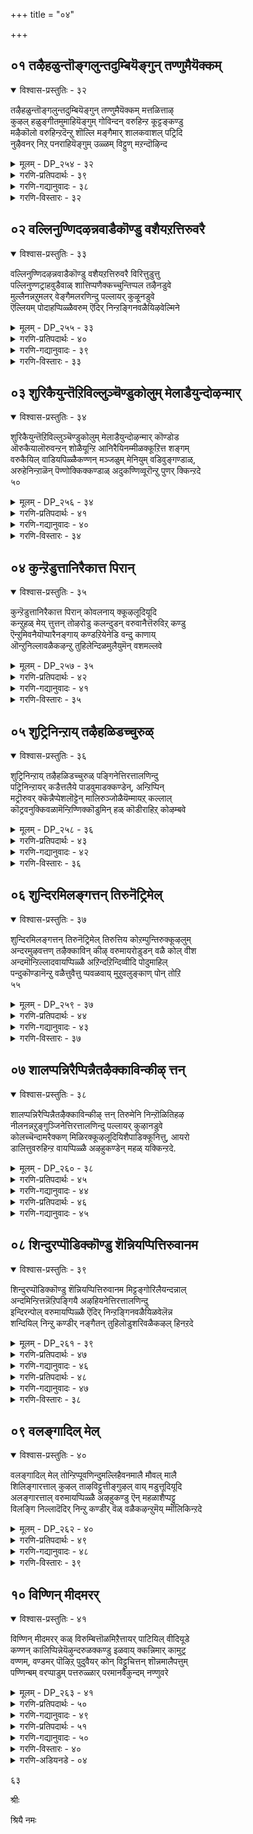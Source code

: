 +++
title = "०४"

+++

## ०१  तऴैहळुन्तॊङ्गलुन्तदुम्बियॆङ्गुन् तण्णुमैयॆक्कम्

<details open><summary>विश्वास-प्रस्तुतिः - ३२</summary>

तऴैहळुन्तॊङ्गलुन्तदुम्बियॆङ्गुन् तण्णुमैयॆक्कम् मत्तळित्ताऴ्  
कुऴल् हळुङ्गीतमुमाहियॆङ्गुम् गोविन्दन् वरुहिन्ऱ कूट्टङ्कण्डु  
मऴैकॊलो वरुहिन्ऱदॆन्ऱु शॊल्लि मङ्गैमार् शालकवाशल् पट्रिदि  
नुऴैवनर् निऱ् पनराहियॆङ्गुम् उळ्ळम् विट्टुण् मऱन्दॊऴिन्द
</details>

<details><summary>मूलम् - DP_२५४ - ३२</summary>

तऴैहळुन्तॊङ्गलुन्तदुम्बियॆङ्गुन् तण्णुमैयॆक्कम् मत्तळित्ताऴ्  
कुऴल् हळुङ्गीतमुमाहियॆङ्गुम् गोविन्दन् वरुहिन्ऱ कूट्टङ्कण्डु  
मऴैकॊलो वरुहिन्ऱदॆन्ऱु शॊल्लि मङ्गैमार् शालकवाशल् पट्रिदि  
नुऴैवनर् निऱ् पनराहियॆङ्गुम् उळ्ळम् विट्टुण् मऱन्दॊऴिन्द
</details>

<details><summary>गरणि-प्रतिपदार्थः - ३९</summary>

तऴैहळुम्=हसिरु तोरणगळू, तॊङ्गुलुम्=तूगु कुच्चुगळू, ऎङ्गुम्=ऎल्लॆल्लियू, तदुम्बि=तुम्बि, तण्णुमै=मुरजू, ऎक्कम्=एकनादवू,मत्तळि=मद्दळॆयू, ताऴ्=ताळवू, पीलि=कॊम्बुकहळॆगळू, कुऴल् हळुम्=कॊळलुगळू, गीतमुम्=सङ्गीतवू, ऎङ्गुम्=ऎल्लॆडॆगळल्लियू, आहि=तुम्बिकॊण्डु\(अवुगळॊडनॆ\), गोविन्दन्=गोविन्दनाद श्रीकृष्णनु, वरुहिन्ऱ=बरुत्तिरुव, कूट्टम्=समूहवन्नु, कण्डु=नोडि, मङ्गैमार्=गोकुलद युवतियरु, मऴैकॊल् ओ= मळॆय मोडविरबहुदे, वरुहिन्ऱदु=बरुत्तिरुवुदु, ऎन्ऱु=ऎन्दु, शॊल्लि=हेळिकॊळ्ळुत्ता, शालकम् वाशल्=किटकियन्नू बागिलन्न्य्, पट्रि=हिडिदुकॊण्डु, \(अवुगळ मूलकवे\) नुऴैवनर्=नुग्गि हॊरबरुववरू, निऱ्पनर्=निन्तुकॊळ्ळुववरू, आहि=नॆरॆदु इरुववरागि, उळ्ळम्=मनस्सन्नु, विट्टु=हरियगॊट्टु, उण्=ऊटवन्नु, मऱन्दु=मरॆतुबिट्टु, ऒळिन्दनरे=अळिदवरन्तॆ इद्दरु.
</details>

<details><summary>गरणि-गद्यानुवादः - ३८</summary>

४७
</details>

<details><summary>गरणि-विस्तारः - ३२</summary>

हसिरु तोरणगळू, तूगु कुच्चुगळू ऎल्लॆल्लियू तुम्बिरुत्ता मुरजू, एकनादवू, मद्दळॆयू, ताळवू, कॊम्बुकहळॆगळू, कॊळलुगळू, हाडुगळू ऎल्लॆडॆयू तुम्बिकॊण्डु, अवुगळॊडनॆ गोविन्दनाद श्रीकृष्णनु बरुत्तिरुव समूहवन्नु गोकुलद युवतियरु नोडि मळॆयमोड बरुत्तिरबहुदे ऎन्दु हेळिकॊळ्ळुत्ता किटकियन्नो बागिलन्नो आधारमाडिकॊण्डु नुग्गि हॊरबरुववरू निन्तुकॊळ्ळुववरू ऎल्लॆल्लियू नॆरॆदु इरुववरागि तम्म मनस्सन्नु\(अत्त\) हरियगॊट्टु, ऊटवन्नु मरॆतुबिट्टु अळिदवरन्तॆ इद्दरु.\(१\)

अन्दु, इडिय गोकुलवन्ने तळिरु तोरणगळिन्दलू, तूगुकुच्चुगळिन्दलू अलङ्करिसलागित्तु. दॊड्ड कूट नॆरॆदित्तु. कूटदल्लि हाडुववरु, मुरजु मद्दळॆ बारिसुववरु, ताळगळन्नु तट्टुववरु, एकनाद कॊळलुगळन्नु नुडिसुववरु, कॊम्बुकहळॆगळन्नु हिडिदु जनर उत्साहवन्नुकॆरळिसुववरु ऎल्लरू नॆरॆदिद्दरु. आ उत्साहि समूहद नडुवॆ लङ्कृतनागि मॆरॆयुत्ता कृष्णनु बरुत्तिद्दानॆ. गोकुलद युवतियरु ई दॊड्ड कूटवन्नू अदर नडुवॆ बालकृष्णनन्नू कण्डु भ्रमिसिदरु. “इदेनिदु? इष्टु गद्दल? इष्टु कोलाहल? मळॆय मोडवे धरॆगॆ इळिदु बरुत्तिरबहुदे?” हीगॆ तम्म तम्मॊळगे हेळिकॊळ्ळुत्ता, कॆलवरु किटकिगळ मूलक, मत्तॆ कॆलवरु बागिलुगळ मूलक नुग्गि हॊरबन्दरु. मत्तॆ कॆलवरु हॊरगॆ निन्तु नोडतॊडगिदरु. हीगॆ, गोकुलदल्लि ऎल्लि नोडिदरू ई युवतियरे. अवर मनस्सॆल्ला कृष्णनल्लि कीलिसित्तु. तम्म सुत्तण जगत्तन्ने अवरु मरॆतरु. तम्मन्नॆ अवरु मरॆतरु. हसिवु बायारिकॆमुन्तादवुगळन्नुमरॆतरु. हीगॆ, ऎल्लवन्नू मरॆतु, कृष्णनिगॆ तम्म आत्मसमर्पण माडि, अळिदवरन्तॆ इद्दरु आ गोपियरु.

हिन्दिन तिरुमॊऴियल्लि हेळिदन्तॆ, कृष्णन हुट्टिदहब्ब इन्नु एळे दिनगळु\! आद्दरिन्द अवनुकरुगळन्नु मेयिसलु होगबारदॆन्दू, अन्दिनिन्द अवनु अलङ्कारगळन्नु माडिकॊण्डु गोकुलदल्लिये आनन्दवागि तिरुगाडुत्तिरबेकॆन्दू यशोदॆ अवनिगॆ हेळिद्दळु. अदन्नु नडसुत्तिद्दारो-कृष्णनू अवन जॊतॆगॆ इतररू?

कृष्णनू कार्मुगिलिन बण्णवुळ्ळवनु. आदरू तेजोवन्त, आकर्षक;मनमोहक. अवनिरुव कडॆगळल्लॆल्ला ताळ, एळ, कॊम्बु, कहळॆ, नृत्य, गीतगळिगॆ कॊरतॆयुण्टे? अवन सङ्गड इरुववर सन्तोषक्कॆ ऎणॆयुण्टे?

४८
</details>

## ०२  वल्लिनुण्णिदऴन्नवाडैकॊण्डु वशैयऱत्तिरुवरै

<details open><summary>विश्वास-प्रस्तुतिः - ३३</summary>

वल्लिनुण्णिदऴन्नवाडैकॊण्डु वशैयऱत्तिरुवरै विरित्तुडुत्तु  
पल्लिनुण्णट्राहवुडैवाळ् शात्तिप्पणैक्कच्चुन्तिप्पल तऴैनडुवे  
मुल्लैनन्नऱुमलर् वेङ्गैमलरणिन्दु पल्लायर् कुऴूनडुवे  
ऎल्लियम् पोदाहप्पिळ्ळैवरुम् ऎदिर् निन्ऱङ्गिनवळैयिऴवेल्मिने
</details>

<details><summary>मूलम् - DP_२५५ - ३३</summary>

वल्लिनुण्णिदऴन्नवाडैकॊण्डु वशैयऱत्तिरुवरै विरित्तुडुत्तु  
पल्लिनुण्णट्राहवुडैवाळ् शात्तिप्पणैक्कच्चुन्तिप्पल तऴैनडुवे  
मुल्लैनन्नऱुमलर् वेङ्गैमलरणिन्दु पल्लायर् कुऴूनडुवे  
ऎल्लियम् पोदाहप्पिळ्ळैवरुम् ऎदिर् निन्ऱङ्गिनवळैयिऴवेल्मिने
</details>

<details><summary>गरणि-प्रतिपदार्थः - ४०</summary>

वल्लि=बळ्ळिय, नुण्=नयवाद, इदऴ्=ऎलॆय,अन्न=हागॆ इरुव, आडै=वस्त्रवन्नु, कॊण्डु=तन्दु, वशै=मज्जॆयिन्द, अऱ=तुम्बिकॊण्डु इरुव, तिरुवरै=पवित्रवाद नडुविगॆ, विरित्तु=बिडिसिदन्तॆ \(सडिलवागि\) उडुत्तु=उट्टुकॊण्डु, पल्लि=हल्लिय, नुण्=नुणुपाद, पट्रु=हिडितद, आह=हागॆ, उडै=उडुगॆय\(सण्ण\) वाळ्=कत्तियन्नु, शात्ति=धरिसिकॊण्डु, पणै=विशालवाद\(अगलवाद\), कच्चु=नडुकट्टन्नु, उन्दि=कट्टिकॊण्डु, पल=हलवु, तऴै=ऎलॆगळ \(नविलुगरिगळ\) नडुवे=नडुवॆ, नल् =उत्तमवाद, नऱु=परिमळभरितवाद, मुल्लैमलर्=मल्लिगॆ हू, वेङ्गैमलर्=हूवन्नु, अणिन्दु=धरिसिकॊण्डु, पल्=अनेक, आयर्=गोवळर, कुऴूम्=कूटद, नडुवे=नडुवॆ, ऎल्लि=सञ्जॆय, अम्=सुन्दरवाद, पोदु=समयदल्लि, आह=हागॆये, पिळ्ळै=मगनु\(कृष्णनु\), वरुम्=बरुवनु, ऎदिर्=\(अवन\)ऎदुरागि\), निन्ऱु=निन्तु, अङ्गु=अल्लि, इनम्=गोवळर वंशवॆल्ल, वळै=शङ्खगळन्नु, इऴवेल् मिन्=इळिसदन्तॆ ध्वनिमाडिरि.
</details>

<details><summary>गरणि-गद्यानुवादः - ३९</summary>

बळ्ळिय कोमलवाद नुणुपाद लॆलॆय हागॆ इरुव पट्टुवस्त्रवन्नु मज्जॆ तुम्बिरुव पवित्रवाद नडुविगॆ सडिलवागि उट्टु, हल्लिय
</details>

<details><summary>गरणि-विस्तारः - ३३</summary>

४९

नुणुपाद हिडितद हागॆ सण्ण कत्तियन्नु धरिसि, अगलवाद नडुकट्टन्नु कट्टिकॊण्डु, हलवु नविलुगरिगळ नडुवॆ, उत्तमवाद परिमळभरितवाद मल्लिगॆ हूवन्नु हूवन्नू धरिसिकॊण्डु , अनेक गोवळर कूटद नडुवॆ, सञ्जॆय सुन्दर समयदल्लि\(नन्न\) मगनु \(कृष्णनु\) बरुवनु. गोवळर वंशवॆल्ल अवन ऎदुरागि निन्तु, अल्लि, शङ्खगळन्नु इळिसदन्तॆ ध्वनिमाडिरि.\(२\)

बालकृष्णन ऒन्दु वर्णनॆय चित्र इल्लिदॆ- अवनु उट्टिरुव पट्टुवस्त्र बहुमृदु, बहु नुणुपु. बळ्ळिय कोमलवाद चुगुरॆलॆय नुणुपिनन्थाद्दु. नडुविगॆ बिगिदिरुवुदु अगलवाद नडुकट्टु. उट्टिरुव बट्टॆगॆ हॊन्दिकॊळ्ळुवन्थाद्दु. सॊण्टदल्लि अदक्कॆ ऒन्दु कत्ति. हल्लि हेगॆ अति नुणुपाद जगदल्लू भद्रवागि हिडिदुनिन्तिरुवुदो हागॆ नुणुपाद वस्त्रगळ नडुवॆ अदु. तलॆगूदलिगॆ सुन्दरवाद नविलुगरिगळु. कत्तिनल्लि परिमळभरितवाद मल्लिगॆ हूवू वेङ्गैहूवू सेरिसि जोडिसिकट्टिरुव आकर्षकवाद हार. अवन सुत्तमुत्त अवन ऒडनाडिगळु-गोवळ बालकर समूह. हीगॆ, कृष्णनु सिङ्गरिसिकॊण्डु सञ्जॆय सुन्दर समयदल्लि गोकुलद बीदिगळल्लि मॆरवणिगॆ बरुत्तानॆ. इडिय गोवळ कुलवे अवनन्नु ऎदुरुगॊळ्ळबेकु. गण्डसरु तम्म कैशङ्खगळन्नु कॆळक्कॆ इळिसदन्तॆ ध्वनिमाडि अवनन्नु बरमाडिकॊळ्ळबेकु. हॆङ्गसरु तावु तॊट्टिरुव कैबळॆगळु हॊळॆयुत्तिरुवन्तॆ, अवक्कॆ अपायबरदन्तॆ कैगळन्नु मेलक्कॆत्ति जयकार माडुत्ता अवनन्नु बरमाडिकॊळ्ळबेकु.
</details>

## ०३  शुरिकैयुन्तॆऱिविल्लुञ्चॆण्डुकोलुम् मेलाडैयुन्दोऴन्मार्

<details open><summary>विश्वास-प्रस्तुतिः - ३४</summary>

शुरिकैयुन्तॆऱिविल्लुञ्चॆण्डुकोलुम् मेलाडैयुन्दोऴन्मार् कॊण्डोड  
ऒरुकैयालॊरुवन्ऱन् शोळैयून्ऱि आनिरैयिनम्मीळक्कूऱित्त शङ्गम्  
वरुकैयिल् वाडियपिळ्ळैकण्णन् मञ्जळुम् मेनियुम् वडिवुङ्गण्डाळ्,  
अरुहेनिन्ऱाळॆन् पॆण्णोक्किक्कण्डाळ् अदुकण्णिव्वूरॊन्ऱु पुणर् क्किन्ऱदे  
५०
</details>

<details><summary>मूलम् - DP_२५६ - ३४</summary>

शुरिकैयुन्तॆऱिविल्लुञ्चॆण्डुकोलुम् मेलाडैयुन्दोऴन्मार् कॊण्डोड  
ऒरुकैयालॊरुवन्ऱन् शोळैयून्ऱि आनिरैयिनम्मीळक्कूऱित्त शङ्गम्  
वरुकैयिल् वाडियपिळ्ळैकण्णन् मञ्जळुम् मेनियुम् वडिवुङ्गण्डाळ्,  
अरुहेनिन्ऱाळॆन् पॆण्णोक्किक्कण्डाळ् अदुकण्णिव्वूरॊन्ऱु पुणर् क्किन्ऱदे  
५०
</details>

<details><summary>गरणि-प्रतिपदार्थः - ४१</summary>

शुरिगैयुम्=\(सुरिगॆयन्नू\) सण्ण कत्तियन्नू, तॆऱि विल्लुम्= बॆरळुगळिन्द बिडुव बिल्लन्न्य्, चॆण्डुकोलुम्=चॆण्डुकोलन्नू, मेलाडैयुम्=मेलुहॊदिकॆयन्नू, तोऴन्मार्=\(कृष्णन\) गोवळ गॆळॆयरु, कॊण्डु=तॆगॆदुकॊण्डु, ओड=ओडिबरलु, ऒरुकैयाल्=ऒन्दु कैयल्लि, ऒरुवन् तन्=ऒब्बन, तोळै=तोळन्नु, ऊन्ऱॊ=आसरॆयागि माडिकॊण्डु, आ=दनगळ, निरै=हिन्तिरुगि, कुऱित्त=बरुवुदक्कागि, शङ्गम्=शङ्खवन्नु\(हिडिदुकॊण्डु\), वरुकैयिल्=हिन्तिरुगि बरुवुदरल्लि, वाडिय=बाडिद, पिळ्ळै=मगनाद, कण्णन्=श्रीकृष्ण किशोरन, मञ्जळुम्=अरिसिनमयवाद, मेनियुम्=देहवन्नू, वडिवुम्=रूपवन्नू, अदर शोभॆयन्नू, अरुहे=पक्कदल्लिये, निन्ऱु=निन्तुकॊण्डु, ऎन् पॆण्=नन्न मगळु, कण्डाळ्=नोडिदळु, नोक्कि-गमनिसि, कण्डाळ्=\(मत्तॆ\)नोडिदळु, अदुकण्डु=अदन्नु नोडि, इ-ऊर्=ई ऊरिन\(गोकुलद\)वरु, ऒन्ऱु=ऒन्दु, पुणर् क्किन्ऱदे=इल्लद कतॆयन्नु कट्टि हरडुत्तिरुवरल्लवे\!
</details>

<details><summary>गरणि-गद्यानुवादः - ४०</summary>

सण्णकत्तियन्नू, बॆरळुगळिन्द बिडुव बिल्लन्नू, चॆण्डुकोलन्नू, मेलुहॊदिकॆयन्नू कृष्णन गोवळ गॆळॆयरु तॆगॆदुकॊण्डु ओडिबरलु, ऒब्बन तोळन्नु आसरॆयागि माडिकॊण्डु दनगळ सालुगळ कूटवु हिन्तिरुगि बरुवुदक्कागि शङ्खवन्नु हिडिदु ऊदुत्ता, हिन्तिरुगि बरुवुदरल्लि बाडिद मगनाद श्रीकृष्णकिशोरन अरिसिनमयवाद देहवन्नू अवयवगळ शोभॆयन्नू मग्गुलल्लिये निन्तुकॊण्डु नन्न मगळु नोडिदळु. मत्तॆ अदन्ने गमनिसि नोडिदळु. अदन्नु नोडिद ई ऊरिन \(गोकुलद\) ऒन्दु इल्लद कतॆयन्नु कट्टि हरडुववरल्लवे?\(३\)
</details>

<details><summary>गरणि-विस्तारः - ३४</summary>

सुरिगॆ कत्ति, आटद बिल्लु, चॆण्डुकोलु, मेलुहॊदिकॆ- इवुगळन्नॆल्ला कृष्णन गॆळॆयराद गोवळ बालकरु तॆगॆदुकॊण्डु मुन्दुगडॆ ओडिबन्दरु. दनगळ मन्दॆयन्नु हिन्तिरुगिसुवुदक्कागि बळसुव शङ्खवन्नु ऒब्ब गोवळनु ऊदिदनु. कृष्णनन्नु स्वागतिसुवुदक्को ऎन्नुवन्तॆ, हिन्दॆये कृष्ण. अवन मुख बाडित्तु, आदरॆ, अवन दिव्यदेहकान्ति कुन्दिरलिल्ल. ऒब्बळ गोवळ् अकन्यॆदारिय मग्गुलल्ले निन्तिद्दळु. कृष्णन अरिसिन तुम्बिद देहवन्नू, अवयवगळ

५१ 

शोभॆयन्नू नोडिदळु. अवळु अदन्नु मत्तॆ नोडबेकॆन्निसिरबेकु.नोडिदळु; गमनिसि नोडिदळु. गोकुलद जन अदन्नु कण्डरु. सरि अवरिगॆ अष्टे साकायितु. अवळन्नु कुरितु ऒन्दु सुळ्ळु कतॆ कट्टिदरु. मानव स्वभाव ऎष्टु कॆट्टद्दु\! नडॆदद्दन्नु नडॆद हागॆ हेळुवुदर बदलागि इल्लद विषयगळन्नु ऊहिसिकॊण्डु सल्लद आरोपगळन्नु हॊरिसुवुदु ऎन्थ असाधु कार्य\!
</details>

## ०४  कुन्ऱॆडुत्तानिरैकात्त पिरान्

<details open><summary>विश्वास-प्रस्तुतिः - ३५</summary>

कुन्ऱॆडुत्तानिरैकात्त पिरान् कोवलनाय् क्कूऴलूदियूदि  
कन्ऱुहळ् मेय् त्तुत्तन् तोऴरोडु कलन्दुडन् वरुवानैत्तॆरुविऱ् कण्डु  
ऎन्ऱुमिवनैयॊप्पारैनङ्गाय् कण्डऱियेनेडि वन्दु काणाय्  
ऒन्ऱुनिल्लावळैकऴन्ऱु तुहिलेन्दिळमुलैयुमॆन् वशमल्लवे
</details>

<details><summary>मूलम् - DP_२५७ - ३५</summary>

कुन्ऱॆडुत्तानिरैकात्त पिरान् कोवलनाय् क्कूऴलूदियूदि  
कन्ऱुहळ् मेय् त्तुत्तन् तोऴरोडु कलन्दुडन् वरुवानैत्तॆरुविऱ् कण्डु  
ऎन्ऱुमिवनैयॊप्पारैनङ्गाय् कण्डऱियेनेडि वन्दु काणाय्  
ऒन्ऱुनिल्लावळैकऴन्ऱु तुहिलेन्दिळमुलैयुमॆन् वशमल्लवे
</details>

<details><summary>गरणि-प्रतिपदार्थः - ४२</summary>

कुन्ऱु=पर्वतवन्नु, ऎडुत्तु=ऎत्तिहिडिदु, आनिरै=आकळ मन्दॆयन्नु, कात्त=रक्षिसिद, पिरान्=\(उपकारियाद\)भगवन्तनु, कोवलनाय्=गोवळनागि, कुऴल्=कॊळलन्नु, ऊदियूदि=मेलिन्द मेलॆ नुडिसि, कन्ऱुहळ्=करुगळन्नु, मेय् त्तु=मेयिसि, तन्=तन्न, तोऴरोडु=गॆळॆयरॊडनॆ, कलन्दु=कलॆतु, उडन्=जॊतॆयल्लि, वरुवानै=बरुत्तिरुववनन्नु, तॆरुविल्=बीदियल्लि, कण्डु=नोडि, एडि=एने, नङ्गाय्=साध्वीमणिये, वन्दु=बन्दु, काणाय्=नोडे, इवनै=इवनन्नु, ऒप्पारै=होलुववरन्नु, ऎन्ऱुम्=यावत्तू, कण्डु=नोडि अऱियेन्=अरियॆनु, एन्द=उट्ट, तुहिल्=उडुगॆयु, कऴन्ऱु=कळचि होगुत्तिदॆ, वळै=बळॆगळु, ऒन्ऱुम्=ऒन्दू, निल्ला=निल्लुवुदिल्ल, इळ=ऎळॆय, मुलै=स्तनगळु, ऎन्=नन्न, वशम्=स्वाधीन, अल्लवे=अल्लवे अल्ल.
</details>

<details><summary>गरणि-गद्यानुवादः - ४१</summary>

५२
</details>

<details><summary>गरणि-विस्तारः - ३५</summary>

पर्वतवन्नु ऎत्तिहिडिदु दनगळ समूहवन्नु रक्षिसिद भगवन्तनु गोवळनागि कॊळलन्नु मेलिन्द मेलॆ नुडिसि, करुगळन्नु मेयिसि, तन्न गॆळॆयरॊडनॆ कलॆतु अवर जॊतॆयल्लि बरुत्तिरुववनन्नु बीदियल्लि कण्डु, एने साध्विये, बन्दु नोडे; इवनन्नु होलुववरन्नु ऎन्दॆन्दिगू नोडि अरियॆनु. उट्टिरुव उडुगॆ कळचुत्तिदॆ. बळॆगळु ऒन्दू निल्लवु. ऎळॆय स्तनगळु नन्न स्वाधीनदल्लिल्लवल्ला.\(४\)

बालकृष्नन हिरिमॆयन्नू अवन अनुपम सौन्दर्यद परिणामवन्नू इल्लि विवरिसलागिदॆ. देवेन्द्रन कडुकोपक्कॆ तुत्तागि इडिय गोकुलवे नाशवागुव परिस्थिति अदु. तनगॆ गोवळरिन्द पूजॆ सल्ललिल्लवॆन्दु देवेन्द्रनु एळुदिनगळ काल एकप्रकारवागि कल्लुमळॆयन्नु गोकुलद मेलॆ सुरिसिद. आदरॆ, भगवन्त गोकुलदल्लि गोवळर नडुवॆ गोवळनागि अवतरिसिद्दरिन्द, आ गोवळरन्नू दनकरुगळन्नू रक्षिसिद. गोवर्धन गिरियन्ने ऎत्तिहिडिदु, अदर आसरॆयल्लि गोकुलवन्नु कापाडिद. गोवळनाद मेलॆ अवरिगॆ प्रियवॆन्निसिद कॊळलन्नु नुडिसि उत्साहवन्नू आनन्दवन्नू अवरल्लि हरडिद. बालकनाद्दरिन्द करुगळन्नु मेयिसुत्ता, गोवळबालकर नडुवॆ इद्दु, अवरॊन्दिगॆ कलॆतु मलॆतु, आटवाडि, आडिसि, सन्तोषदिन्द मनॆगॆ हिन्तिरुगुत्तिद्द. अवन ऒन्दॊन्दु कॆलसदल्लू ऒन्दॊन्दु वैशिष्ट्यवे. ऒन्दु हिरिमॆये\!

इन्नु, अवन अनुपम सौन्दर्यदपरिणाम- गोकुलद ऒब्ब युवति ऒन्दु सञ्जॆ बालकृष्णनु अवन गॆळॆयरॊडनॆ हितिरुगुत्तिरुवाग कण्डळु. अवन असदृश सौन्दर्यक्कॆ मारुहोदळु. तन्न गॆळतियन्नु कूगि करॆदु, तन्न आन्तर्यदल्लि नडॆयुत्तिद्द विकारगळन्नॆल्ला अवळल्लि तोडिकॊण्डळु- “ऎलॆ सखि, बेग बन्दु नोडे\! इवनिगॆ समनाद सुन्दरनन्नुनानु कण्डिल्ल, केळिल्ल, अरितिल्ल. ननगॆ विचित्र अनुभवगळागुत्तिवॆ” ऎन्दु तनगॆ आग आगुवुदन्नॆल्ला आत्मीयवागि हेळिकॊण्डळु. इब्बरू कुलीन युवतियरु.इब्बरू साध्विगळु. आदरेनु, स्त्रीसहजवाद कॆलवु अनुभवगळिन्द अवरु हेगॆ दूरवादारु?

भगवन्तनन्नु “साक्षान्मन्मथमन्मथः”ऎन्दु वर्णिसलागिदॆ. अवनिगॆ साटियन्नु ऎल्लिन्द तरुवुदु?

५३
</details>

## ०५  शुट्रिनिन्ऱाय् तऴैहळिडच्चुरुळ्

<details open><summary>विश्वास-प्रस्तुतिः - ३६</summary>

शुट्रिनिन्ऱाय् तऴैहळिडच्चुरुळ् पङ्गिनेत्तिरत्तालणिन्दु  
पट्रिनिन्ऱायर् कडैत्तलैये पाडवुमाडक्कण्डेन्, अन्ऱिप्पिन्  
मट्रॊरुवर् क्कॆन्नैप्पेशलॊट्टेन् मालिरुञ्जोळैयॆम्मायऱ् कल्लाल्  
कॊट्रवनुक्किवळामॆन्ऱिण्णिक्कॊडुमिन् हळ् कॊडीराहिऱ् कोऴम्बवे
</details>

<details><summary>मूलम् - DP_२५८ - ३६</summary>

शुट्रिनिन्ऱाय् तऴैहळिडच्चुरुळ् पङ्गिनेत्तिरत्तालणिन्दु  
पट्रिनिन्ऱायर् कडैत्तलैये पाडवुमाडक्कण्डेन्, अन्ऱिप्पिन्  
मट्रॊरुवर् क्कॆन्नैप्पेशलॊट्टेन् मालिरुञ्जोळैयॆम्मायऱ् कल्लाल्  
कॊट्रवनुक्किवळामॆन्ऱिण्णिक्कॊडुमिन् हळ् कॊडीराहिऱ् कोऴम्बवे
</details>

<details><summary>गरणि-प्रतिपदार्थः - ४३</summary>

शुट्रि=सुत्तिकॊण्डु, निन्ऱु=निन्तिरुव, आयर् हळ्=गोवळ बालकरु, तऴैहळ्=नविलुगरिय बीसणिगॆगळन्नु, इड=हिडिदु, शुरुळ्=सुरुळिगॊण्डिरुव, पङ्गि=कुरुळन्नु, नेत्तिरत्ताल्=नविलिन कण्णुगळिन्द, अणिन्दु=अलङ्करिसि, पट्रि=आश्रयिसि, निन्ऱ=निन्तिरुव, आयर्=गोवळर, कडैत्तलैये=कूटवे \(तलॆबागिलल्ले\), पाडवुम्=हाडुवुदन्नू, आडवुम्=कुणिदाडुत्तिरुवुदन्नू, कण्डेन्=नोडिदॆनु, पिन्=अनन्तर, अन्ऱि=अवनिगल्लदॆ, मालिरुञ्जोलै=मालिरुञ्जोळै ऎम्बल्लि नॆलसिरुव,ऎम्=नम्म\(नन्न\), मायऱ् कु=मोहकनिगॆ, अल्लाल्=अल्लदॆ, मट्रु=बेरॆ, ऒरुवर् क्कू=यारॊब्बनिगू, ऎन्नै=नन्न मदुवॆय, पेशल्=मातनाडुवुदन्नु, ऒट्टेन्=सहिसलारॆ, कॊट्रवनुक्कू=आ विजयशालियाद स्वामिगॆ, इवळ्=इवळु, आम्=तक्कवळु, ऎन्ऱु=ऎन्दु, ऎण्णि=योचिसि\(तीर्मानिसि\), कॊडुमिन् हळ्=कॊट्टु बिडिरि, कॊडीर्=हागॆ कॊडदे आहिल्=होदिरो, कोऴम्बवे=कडुसङ्कटवे.
</details>

<details><summary>गरणि-गद्यानुवादः - ४२</summary>

\(बालकृष्णन\)सुत्तमुत्त निन्तिरुव गोवळबालकरु नविलुगरिय बीसणिगॆगळन्नु हिडिदु, \(अवन\) सुरुळिकॊण्डिरुव तलॆगूदलन्नु नविलुगरिय कण्णुगळिन्द अलङ्करिसि, \(अवनन्नु\)आश्रयिसि निन्तिरुव गोवळर कूटवे तलॆबागिलल्ले हाडुवुदन्नू कुणिदाडुवुदन्नू कन्दॆनु. अनन्तर, अवनिगल्लदॆ मालिरुञ्जोलियल्लि नॆलॆसिरुव नम्म मोहकनिगॆ\)बेरॆ यारॊब्बनिगू नन्न मदुवॆय मातनाडुवुदन्नु सहिसलारॆनु. विजयशालियाद आ स्वामिगे इवळु तक्कवळु ऎन्दु तीर्मानिसि कॊट्टुबिडिरि. हागॆ कॊददे होदिरो कडुसङ्कटवे\!\(५\)
</details>

<details><summary>गरणि-विस्तारः - ३६</summary>

५४

गोकुलद कन्यॆयॊब्बळु हेळुत्ताळॆ- “नानु कण्डॆ, गोवळ बालकरु कृष्णन सुत्तमुत्तलू नविलुगरिय बीसणिगॆगळन्नु हिडिदिद्दरु. अवन गुङ्गुरु कुरुळन्नु नविलुकण्णुगळिन्द अलङ्करिसिद्दरु. अवनन्नु आश्रयिसि बरुत्तिद्द गोवळर दॊड्डकूटवे तलॆबागिलल्लि परवशवागिबिट्टित्तु. अवरॆल्ल हाडुत्तिद्दरु; कुणिदाडुत्तिद्दरु. अवर आनन्दक्कॆ पारवे इल्ल ऎन्नुवन्तॆ. हीगॆ गोवळर नडुवॆ, वैभवदिन्द कृष्णनु बरुत्तिरुवुदन्नु ना कण्डॆ. आ क्षणवे निर्धरिसिदॆ- अवने ननगॆ पति ऎन्दु”. आ गोपकन्यॆ कृष्णनन्नु मनसार वरिसिदळु. अनन्तर अवळ तन्दॆतायिगळु, बन्धुवर्गदवरु अवळ मदुवॆय मातन्नु ऎत्तिकॊण्डाग “विजयियाद आ स्वामिगल्लदॆ बेरॊब्बनिगॆ नन्नन्नु कॊडुवुदॆम्ब मातन्नु कूड नानु सहिसलारॆ”, ऎन्नुत्तारॆ. यार हॆसरन्नु हेळिदरू अवळिगॆ आगदु, अवळु तन्न तन्दॆ तायिगळिगॆ पेचन्नु तप्पिस्वुदक्कागि तन्न मनोनिश्चितवन्नु अवरिगॆ ऒडॆदु हेळिबिडुत्ताळॆ” आ मोहक स्वामिगॊब्बनिगे इवळु तक्कवळु ऎन्दु निर्धरिसि कॊट्टूबिडि.” ऒन्दु वेळॆ अवरु हागॆ माडदिद्दरॆ? हुडुगिय मातन्नु अलक्षिसिदरॆ? अदर परिणामवन्नू तन्न अन्तिमनिर्धारवन्नू अवरिगॆ अवळु बिडिसि हेळुत्ताळॆ- “हागॆ कॊडदे होदिरो, कडु सङ्कटवे”. हिरियरॆम्ब अभिमानदिन्द नन्न मनोभीष्टवन्नु नडसिकॊडदन्तॆ, यारिगो ऒब्बनिगॆ नीवेनादरू कट्टिदरॆ, अदर परिणाम निमगॆ कडुसङ्कटवे. जोकॆ-ऎन्दु अन्तिम ऎच्चरिकॆ कॊडुत्ताळॆ.

ऎन्थ अनन्यप्रेम\! ऎन्थ निश्चल प्रेम\! भक्तन प्रेमवू हीगॆये इरबेकल्लवे?
</details>

## ०६  शुन्दिरमिलङ्गत्तन् तिरुनॆट्रिमेल्

<details open><summary>विश्वास-प्रस्तुतिः - ३७</summary>

शुन्दिरमिलङ्गत्तन् तिरुनॆट्रिमेल् तिरुत्तिय कोऱम्पुन्तिरुक्कूऴलुम्  
अन्दरमुऴवत्तण् तऴैक्काविन् कीऴ् वरुमायरोडुडन् वळै कोल् वीश  
अन्दमॊन्ऱिल्लादवायप्पिळ्ळै अऱिन्दऱिन्दिव्वीदि पोदुमाहिल्  
पन्दुकॊण्डानॆन्ऱु वळैत्तुवैत्तु प्पवळवाय् मुऱुवलुङ्काण् पोन् तोऱि  
५५
</details>

<details><summary>मूलम् - DP_२५९ - ३७</summary>

शुन्दिरमिलङ्गत्तन् तिरुनॆट्रिमेल् तिरुत्तिय कोऱम्पुन्तिरुक्कूऴलुम्  
अन्दरमुऴवत्तण् तऴैक्काविन् कीऴ् वरुमायरोडुडन् वळै कोल् वीश  
अन्दमॊन्ऱिल्लादवायप्पिळ्ळै अऱिन्दऱिन्दिव्वीदि पोदुमाहिल्  
पन्दुकॊण्डानॆन्ऱु वळैत्तुवैत्तु प्पवळवाय् मुऱुवलुङ्काण् पोन् तोऱि  
५५
</details>

<details><summary>गरणि-प्रतिपदार्थः - ४४</summary>

तोऴि=गॆळतिये, तन्=तन्न\(अवन\), तिरुनॆट्रिमेल्=पवित्रवाद हणॆयमेलॆ, तिरुत्तिय-तिद्दिद, शिन्दुरम्=सिन्धूरद तिलकवू, कोऱम् पुम्=तिलकद बॊट्टू, तिरुक्कुऴलुम्=सुन्दरवाद कुरुळू, इलङ्ग=बॆळगुत्तिरलु, अन्दरम्=नडुविन प्रदेशदल्लॆल्ला, मुऴवम्=भेरि,मुरजु, मद्दळॆ मुन्ताद ताळवाद्यगळ शब्द तुम्बिरलु, तऴै=नविलुगरिय, तण्=तम्पाद, काविन्=कॊडॆगळ, कीऴ्=कॆळगडॆ, वरुम्=बरुत्तिरुव, आयरोडु=गोवळ बालकरॊडनॆ, उडन्=कूडिकॊण्डु, वळैकोल्=\(बग्गिद कोलुगळन्नु\) बळॆकोलन्नु, वीश=बीसुत्तिरलु, अन्दम्=अन्दवु\(अलङ्कारवु\), ऒन्ऱु=स्वल्पवू, इल्लाद=इल्लदन्थ, आयप्पिळ्ळै=गोवळ बालकनु, अऱिन्दु=तिळिदू तिळिदू, इव्वीदि=ई दारियल्लि, पोदु माहिल्=होगुवुदादरॆ, पन्दुकॊण्डान्=\(नम्म\)चॆण्डन्नु तॆगॆदुकॊण्डुबिट्ट, ऎन्ऱु=ऎन्दु, वळैत्तुवैत्तु=\(दूरन्नु\) बॆळॆसिबिट्टु, पवळवाय्=हवळद बायिय, मुऱुवलुम्=मुगुळ्नगॆयन्नु, काण् बोन्=नोडोण.
</details>

<details><summary>गरणि-गद्यानुवादः - ४३</summary>

गॆळतिये, तन्न\(अवन\)मिरुगुव हणॆयमेलॆ तिद्दिद सिन्धूरद तिलकवू तिलकद बॊट्टू, सुन्दरवाद कुरुळू, बॆळगुत्तिरलु, नडुवॆ इरुव कडॆयॆल्ला ताळवाद्यगळ शब्द तुम्बिरलु, नविलुगरिय तम्पाद कॊडॆगळ कॆळगॆ बरुत्तिरुव गोवळ बालकरॊडनॆ कूडिकॊण्डु बळॆकोलन्नू बीसुत्तिरलु, अन्द\(अलङ्कार\)वॊन्दू इल्लद गोवळ बालकनु\(कृष्णनु\) तिळिदू तिळिदू ई बीदियल्लि होगुववनादरॆ, “नम्म चॆण्डन्नुतॆगॆदुकॊण्डुबिट्ट”ऎन्दु दूरन्नु बॆळसि, \(अवन\) हवळद बायिय मुगुळ्नगॆयन्नु नोडोण.\(६\)
</details>

<details><summary>गरणि-विस्तारः - ३७</summary>

इब्बरु गोपकन्यॆयरु. आप्त सखियरु. इब्बरिगू कृष्णनल्लि गाढवाद व्यामोह. अवरल्लि ऒब्बळु इन्नॊब्बळिगॆ गुट्टागि हेळुत्ताळॆ- “अको नोडे, कृष्ण बरुत्तिरुवुदु. अवन हणॆयल्लि तिद्दिद सिन्धूरद तिलकविदॆ. अदर नडुवॆ तिलकद बॊट्टिदॆ. कुरुळु सुन्दरवागि हरडिकॊण्डिदॆ. बेरॆ याव रीतियल्लि अलङ्कार माडिकॊळ्ळदिद्दरू सह अवनॆष्टु मनमोहकनगैद्दानॆ नोडिदॆया? अवन सुत्तमुत्त गोपबालकरिद्दारॆ. अवरु नविलुगरिय कॊडॆगळन्नु

५६

हिडिदु बरुत्तिद्दारॆ. अल्लदॆ, कॆलवरु बळॆकोलु आटवाडुत्ता बरुत्तिद्दारॆ. कृष्ण नम्म प्रिय. अवनिगॆ नम्म मनोगतवेनॆम्बुदु गॊत्तु. नावु तण्टॆ माडुव जन ऎम्बुदु अवनिगॆ गॊत्तु. दूरुव जन ऎम्बुदू गॊत्तु. अवनिगॆ नावु प्रियरू ऎम्बुदू गॊत्तु. हीगॆ, तिळिदू तिळिदू अवनु ई बीदियल्लि बरुवुदादरॆ, नावु ऒन्दु उपाय हूडोण. “नम्म चॆण्डन्नु कित्तुकॊण्ड”ऎन्दु दॊड्ड कूगु ऎब्बिसि, अवन अति मधुरवाद मन्दहासवन्नू कटाक्षवीक्षणॆयन्नू नम्मत्त सॆळॆयोण, सखि.”

हेगादरू माडि, भगवन्त कुडिनोटवन्नू मुगुळ्नगॆयन्नू तन्न कडॆगॆ बरमाडिकॊळ्ळुव भक्तने धन्य\!
</details>

## ०७  शालप्पन्निरैप्पिन्नैतऴैक्काविन्कीऴ् त्तन्

<details open><summary>विश्वास-प्रस्तुतिः - ३८</summary>

शालप्पन्निरैप्पिन्नैतऴैक्काविन्कीऴ् त्तन् तिरुमेनि निन्ऱॊळितिहऴ  
नीलनन्नऱुङ्गुञ्जिनेत्तिरत्तालणिन्दु पल्लायर् कुऴानडुवे  
कोलच्चॆन्दामरैक्कण् मिळिरक्कूऴलूदियिशैपाडिक्कूनित्तु, आयरो  
डालित्तुवरुहिन्ऱ वायप्पिळ्ळै अऴहुकण्डेन् महळ् यक्किन्ऱदे.
</details>

<details><summary>मूलम् - DP_२६० - ३८</summary>

शालप्पन्निरैप्पिन्नैतऴैक्काविन्कीऴ् त्तन् तिरुमेनि निन्ऱॊळितिहऴ  
नीलनन्नऱुङ्गुञ्जिनेत्तिरत्तालणिन्दु पल्लायर् कुऴानडुवे  
कोलच्चॆन्दामरैक्कण् मिळिरक्कूऴलूदियिशैपाडिक्कूनित्तु, आयरो  
डालित्तुवरुहिन्ऱ वायप्पिळ्ळै अऴहुकण्डेन् महळ् यक्किन्ऱदे.
</details>

<details><summary>गरणि-प्रतिपदार्थः - ४५</summary>

शाल=बहळ, पल=हलवु, निरै=हसुगळ मन्दॆगळ, पिन्नै=हिन्दुगडॆ, तऴै=नविलुगरिय, काविन्=नॆरळिन, कीऴ्=कॆळगॆ, तन्=तन्न, तिरुमेनि=दिव्यमुखवु, ऒळि=कान्तियन्नु, तिहऴ=बण्णद, नल्=ऒळ्ळॆय, नऱु=परिमळतुम्बिद, कुञ्जि=तलॆगूदलु\(कुडुमि\), नेत्तिरत्ताल्=नविलुकण्णुगळिन्द, अणिन्दु=अलङ्करिसिकॊण्डु, पल्=बहुसङ्ख्यॆय, आयर्=गोपबालकर, कुऴाम्=कूटद, नडुवे=नडूवॆ, कोलम्=सुन्दरवाद, शॆन्दामरै=कॆन्दावरॆयन्थ, कण्=कण्णु, मिळिर=हॊळॆयुत्तिरलु, कुऴल्=कॊळलन्नु, ऊदि=ऊदि, इशै=हाडु, पाडि=हाडि, कुनितु=\(बग्गि\)कुणिदाडि, आयरोडु=गोपबालरॊडनॆ, आलित्तु=सम्भ्रमिसि\(सन्तोषिसि\), वरुहिन्ऱ=बरुत्तिरुव
</details>

<details><summary>गरणि-गद्यानुवादः - ४४</summary>

५७
</details>

<details><summary>गरणि-प्रतिपदार्थः - ४६</summary>

आयर् पिळ्ळै=नन्दगोपन मगन, अऴहु=अन्दवन्नु, ऎन्=नन्न, महळ्=मगळु, कण्डु=कण्डवळागि, अयर् क्किन्ऱदु=बसवळिदिद्दाळॆ.
</details>

<details><summary>गरणि-गद्यानुवादः - ४५</summary>

अनेकानेक हसुगळ मन्दॆगळ हिन्दॆ, नविलुगरिय कॊडॆगळ नॆळलल्लि तन्न दिव्यमुखद कान्तियन्नु बॆळगिसुव हागॆ निन्तिरुव, नीलियबण्णद ऒळ्ळॆय परिमळतुम्बिद तलॆगूदलन्नु नविलिन कण्णुगळिन्द अलङ्करिसिकॊण्डिरुव, बहुमन्दि गोपबालर कूटद नडुवॆ अन्दवाद कॆन्दावरॆ ऎसळिनन्थ कण्णुगळन्नु हॊळपिसुत्ता, कॊळलन्नु ऊदुत्ता, हाडनु हाडुत्ता बग्गि कुणिदाडुत्ता गोपबालरॊडनॆ सम्भ्रमिसि बरुत्तिरुव नन्दगोपकुमारन दिव्यसौन्दर्यवन्नु नोडिदवळागि नन्न मगळु बसवळिदिद्दाळॆ.\(७\)
</details>

## ०८  शिन्दुरप्पॊडिक्कॊण्डु शॆन्नियप्पित्तिरुवानम

<details open><summary>विश्वास-प्रस्तुतिः - ३९</summary>

शिन्दुरप्पॊडिक्कॊण्डु शॆन्नियप्पित्तिरुवानम मिट्टङ्गोरिलैयन्दन्नाल्  
अन्दमिन्ऱित्तन्नॆऱिपङ्गियै अऴहियनेत्तिरत्तालणिन्दु  
इन्दिरन्पोल् वरुमायप्पिळ्ळै ऎदिर् निन्ऱङ्गिनवळैयिळवेलॆन्न  
शन्दियिल् निन्ऱु कण्डीर् नङ्गैतन् तुहिलोडुशरिवळैकऴल् हिनऱदे
</details>

<details><summary>मूलम् - DP_२६१ - ३९</summary>

शिन्दुरप्पॊडिक्कॊण्डु शॆन्नियप्पित्तिरुवानम मिट्टङ्गोरिलैयन्दन्नाल्  
अन्दमिन्ऱित्तन्नॆऱिपङ्गियै अऴहियनेत्तिरत्तालणिन्दु  
इन्दिरन्पोल् वरुमायप्पिळ्ळै ऎदिर् निन्ऱङ्गिनवळैयिळवेलॆन्न  
शन्दियिल् निन्ऱु कण्डीर् नङ्गैतन् तुहिलोडुशरिवळैकऴल् हिनऱदे
</details>

<details><summary>गरणि-प्रतिपदार्थः - ४७</summary>

शिन्दुरप्पॊडि=सिन्धूरद पुडियन्नु, शॆन्नि=नडुनॆत्तिगॆ, अप्पि=हच्चिकॊण्डु, अङ्गु=अल्लि, ओर्=ऒन्दु, इलै तन्नाल्=ऎलॆयिन्द, तिरुनामम्=पवित्रवाद नामवन्नु, इट्टु=हणॆयमेलॆ इट्टुकॊण्डु, नॆऱि=गुङ्गुरु, पङ्गियै=तलॆगूदलन्नु, अऴहिय=सॊगसाद, नेत्तिरत्ताल्=नविलु कण्णुगळिन्द, अन्दरम्=अन्तर, इन्ऱि=इल्लदन्तॆ, अणिन्दु=शृङ्गरिसिकॊण्डु, इन्दिरन् पोल्=देवेन्द्रनन्तॆ, वरुम्=बरुव, आयप्पिळ्ळै=गोपबालनिगॆ, ऎदिर्=ऎदुरागि
</details>

<details><summary>गरणि-गद्यानुवादः - ४६</summary>

५८
</details>

<details><summary>गरणि-प्रतिपदार्थः - ४८</summary>

अङ्गु=अल्लि\(अवनु बरुव मार्गदल्लि\), निन्ऱु=निन्तुकॊण्डु, वळै इनम्=कैबळॆगळन्नॆल्ला, इऴवेल्=कळॆदुकॊळ्ळबेड, ऎन्न=ऎन्नलु, नङ्गै=हुडुगियु, शन्दियिल्=अवनु बरुव बीदियल्लि, निन्ऱु=निन्तुकॊण्डु, तन्=तन्न, तुहिलोडु=सीरॆयॊडनॆ, शरिवळै=कैबळॆगळन्नू, कऴल् हिन्ऱदे=सडिलमाडिकॊण्डु बिडुवळल्ला.
</details>

<details><summary>गरणि-गद्यानुवादः - ४७</summary>

सिन्धूरद पुडियन्नु नडुनॆत्तिगॆ हच्चिकॊण्डु, अल्लिऒन्दु ऎलॆयिन्द हणॆगॆ नामवन्निट्टुकॊण्डु, गुङ्गुरु तलॆगूदलन्नु नविलुकण्णुगळिन्द अन्तरवे इल्लद हागॆ शृङ्गरिसिकॊण्डु, देवेन्द्रनन्तॆ बरुव गोपबालनॊगॆ ऎदुरागि, अवनु बरुव मार्गदल्लि निन्तुकॊण्डु कैबळॆगळन्नॆल्ल कळॆदुकॊळ्ळबेड ऎन्दु हेळिदरू सह हुडुगियु अवनु बरुव सन्दियल्ले निन्तुकॊण्डु तन्न सीरॆयन्नूकैबळॆगळन्नू सडिलमाडिकॊळ्ळुवळल्ला\!\(८\)
</details>

<details><summary>गरणि-विस्तारः - ३८</summary>

कृष्णनु ऎन्थ मनमोहकनॆम्बुदु गोकुलदवरिगॆल्ला गॊत्तु. अदरल्लू स्त्रीयरिगॆ इदु मनवरिकॆयाद विषय. “तन्न मगळु कृष्णनु शृङ्गरिसिकॊण्डु बरुव दारियल्लि अवनिगॆ ऎदुरागि निन्तिद्दू अवनल्लि अनुरक्तळागि, अवनु आळ् कैबळॆगळन्नॆल्ला अवळ कैगळिन्द कळचिकॊण्डु होदरू सह तिळियदन्तॆ परवशळागि निन्तिबिडबहुदु. आद्दरिन्द अवळिगॆ मुन्नॆच्चरिकॆ कॊडुवुदु हित”ऎन्दुकॊण्डु ऒब्ब तायि तन्न मगळिगॆ हेळुत्ताळॆ- “जोकॆ, अवनु बरुव दारियल्लि अवनिगॆ ऎदुरागि निन्तरबेड. आमेलॆ, कैबळॆगळु होदवु ऎन्नबेड”. आदरेनु? “हुडुगियु अवनु बरुव सन्दियल्ले, अवनिगॆ ऎदुरागिये निन्तळल्ला\! अवळ सीरॆयन्नू कैबळॆगळन्नू सडिलमाडिकॊण्डळल्ला\!” ऎन्दु परितपिसुत्ताळॆ-आ तायि. कृष्णन इन्द्रजाल अन्थाद्दु\!

५९
</details>

## ०९  वलङ्गादिल् मेल्

<details open><summary>विश्वास-प्रस्तुतिः - ४०</summary>

वलङ्गादिल् मेल् तोन्ऱिप्पूवणिन्दुमल्लिहैवनमालै मौवल् मालै  
शिलिङ्गारत्ताल् कुऴल् ताऴविट्टुत्तीङ्गुऴल् वाय् मडुत्तूदियूदि  
अलङ्गारत्ताल् वरुमायप्पिळ्ळै अऴहुकण्डु ऎन् महळाशैप्पट्टु  
विलङ्गि निल्लादॆदिर् निन्ऱु कण्डीर् वॆळ् वळैकऴन्ऱुमॆय् म्मॊलिकिन्ऱदे
</details>

<details><summary>मूलम् - DP_२६२ - ४०</summary>

वलङ्गादिल् मेल् तोन्ऱिप्पूवणिन्दुमल्लिहैवनमालै मौवल् मालै  
शिलिङ्गारत्ताल् कुऴल् ताऴविट्टुत्तीङ्गुऴल् वाय् मडुत्तूदियूदि  
अलङ्गारत्ताल् वरुमायप्पिळ्ळै अऴहुकण्डु ऎन् महळाशैप्पट्टु  
विलङ्गि निल्लादॆदिर् निन्ऱु कण्डीर् वॆळ् वळैकऴन्ऱुमॆय् म्मॊलिकिन्ऱदे
</details>

<details><summary>गरणि-प्रतिपदार्थः - ४९</summary>

वलङ्कादिल्=बलकिवियल्लि, मेल्=उत्तमवाद, तोन्ऱिप्पू=कन्नैदिलॆ हूवन्नू, वनम्=काडिन, मल्लिहै मालै=मल्लिगॆ हारवन्नू, मौवम् मालै=जाजिहूविन हारवन्नू, अणिन्दु=धरिसिकॊण्डु, शिलिङ्गारत्ताल्=अन्दवागि, कुऴल्=तलॆगूदलन्नु, ताऴविट्टु=इळियबिट्टु, तीम्=मधुरवाद, कुऴल्=कॊळलन्नु, वाय्=बायिगॆ, मडुत्तु=हच्चि, ऊदि ऊदि=ऊदिकॊण्डु, अलङ्कारत्ताल्=अलङ्कारगळॊन्दिगॆ, वरुम्=बरुव, आयर् पिळ्ळै=गोपबालन, अऴहु=सौन्दर्यवन्नु, ऎन्=नन्न, महळ्=मगळु, कण्डु=नोडिदवळे, आशैप्पट्टु=\(अवनल्लि\)मोहगॊण्डु, विलङ्गि=सरिदु, निल्लादु=निल्लदॆये, ऎदिर्=ऎदुरागिये, निन्ऱु=निन्तुकॊण्डु, वॆळ् वळै=\(तन्न\)शङ्खद कैबळॆगळन्नू, कऴन्ऱु=सडिलमाडिकॊण्डु,मॆय्=मैयन्नू, मॆलिहिन्ऱदे=नलुगिसिकॊण्डळल्ला.
</details>

<details><summary>गरणि-गद्यानुवादः - ४८</summary>

बलगिवियल्लि उत्तमवाद कन्नैदिलॆ हूवन्नु तॊट्टु, कुत्तिगॆयल्लि काडुमल्लिगॆ हारवन्नु काडुजाजि हारवन्नू धरिसिकॊण्डु, तलॆगूदलन्नु अन्दवागि इळिय बिट्टु, मधुरवाद कॊळलन्नु तुटिगॆ हच्चि ऊदि ऊदि अलङ्कारगळॊन्दिगॆ बरुत्तिरुव नन्दगोपबालन सौन्दर्यवन्नु नन्न मगळु नोडिदवळे अवनल्लि मोहगॊण्डु, सरिदु निल्लदॆये, ऎदुरागिये निम्तुकॊण्डु, \(तन्न\)शङ्खद कैबळॆगळन्नू सडिलमाडिकॊण्डु, \(तन्न\) मैयन्नू नलिगिसिकॊण्डळल्ला\!\(९\)
</details>

<details><summary>गरणि-विस्तारः - ३९</summary>

एळू,ऎण्टु, ऒम्बत्तनॆय पाशुरगळल्लि कृष्नन अनुपम सौन्दर्यवन्नू, अवनन्नु कण्ड गोपकन्यॆयर व्यामोहवन्नू अदर परिणामवाद अवर नडतॆयन्नू सुन्दरवागि सहजवागि विवरिसि हेळलागिदॆ. तन्न परिसरक्कॆ तक्कन्तॆ कृष्णनु अत्यन्त स्वाभाविकवागि अलङ्करिसिकॊण्डिद्दानॆ. “अन्दविल्लदवनादरू” ऎम्ब मातिनल्लि अवन सहजसौन्दर्यद वर्णनॆ अडगिदॆ. अवन गुङ्गुरु कुरुळु, तलॆगूदलु, हॊळॆयुव

६०

हणॆ विशालवाद कण्णुगळु, हवळद तुटि- इवु ऒन्दॊन्दू चित्ताकर्षक. अवनु किवियल्लि सिक्किस्कॊण्डिरुव हूवु, कण्ठदल्लि धरिसिरुव हार, कैयल्लि हिडिदिरुव कॊळलु, तलॆयल्लि जोडिसिकॊण्डिरुव नविलुकण्णुगळु, हणॆगॆ हच्चिरुव सिन्धूरद नाम, सिन्धूरद बॊट्टु- इवुगळॆल्ल अवनु अळवडिसिकॊण्डिरुव अलङ्कारगळु. तुटिगॆ हॆच्चिद कॊळलिननादवू, कडॆगण्णिन नोटवू, मुगुळ्नगॆयू- चेतोहारि व्यापारगळु. कृष्णनु गोकुलद बीदिगळल्लि, गोपबालकर नडुवॆ, अवर हर्षसन्दणिय नडुवॆ. नविलुगरिय कॊडॆगळ कॆळगॆ, अवर आटपाटगळ, हाडु कुणितगळ नडुवॆ, नडॆदु बरुत्तिरुवाग- आग आदद्देनु ऎन्दु ई पाशुरगळु तिळिसुत्तवॆ. इवॆल्ल कूडिकॊण्डु मुग्ध गोपकन्यॆयरन्नु परवशरन्नागि माडिद्दु एनु हॆच्चु? आग, आ कन्यॆयर लक्ष्यवॆल्ल कृष्णने\! अवन कुडिनोटक्कागि, मुगुळ्नगॆगागि अवरु हातॊरॆयुत्तिद्दरु\! तायन्दिर मातागलि, ऎच्चरिकॆयागलि अवरिगॆ आग तिळियद्दु. हेगादरू माडि तम्म मनोगतवन्नु अवन गमनक्कॆ तरबेकॆम्बुदे अवर मुख्य उद्देश. अदन्नु साधिसिकॊळ्ळलु अवरु नडसिद प्रयत्नगळ निदर्शनगळिवॆ ई पाशुरगळल्लि.
</details>

## १०  विण्णिन् मीदमरर्

<details open><summary>विश्वास-प्रस्तुतिः - ४१</summary>

विण्णिन् मीदमरर् कळ् विरुम्बित्तॊळमिऱैत्तायर् पाटियिल् वीदियूडे  
कण्णन् कालिप्पिन्नेयॆऴुन्दरुळक्कण्डु इळवाय् क्कन्निमार् कामुट्र  
वण्णम्, वण्डमर् पॊऴिऱ् पुदुवैयर् कोन् विट्टुचित्तन् शॊन्नमालैपत्तुम्  
पण्णिन्बम् वरप्पाडुम् पत्तरुळ्ळार् परमानवैकुन्दम् नण्णुवरे
</details>

<details><summary>मूलम् - DP_२६३ - ४१</summary>

विण्णिन् मीदमरर् कळ् विरुम्बित्तॊळमिऱैत्तायर् पाटियिल् वीदियूडे  
कण्णन् कालिप्पिन्नेयॆऴुन्दरुळक्कण्डु इळवाय् क्कन्निमार् कामुट्र  
वण्णम्, वण्डमर् पॊऴिऱ् पुदुवैयर् कोन् विट्टुचित्तन् शॊन्नमालैपत्तुम्  
पण्णिन्बम् वरप्पाडुम् पत्तरुळ्ळार् परमानवैकुन्दम् नण्णुवरे
</details>

<details><summary>गरणि-प्रतिपदार्थः - ५०</summary>

विण्णिम् मीदु=आकाशद मेलुगडॆयल्लि, अमरर् गळ्=अमररु, विरुम्बि=आदरासक्तियिन्द, तोऴ=सेवॆ सल्लिसलु, मिऱैत्तु=अलक्षिसि\(कठिणमनस्कनागि\), आयर् पाटियिल्=गोकुलदल्लि, कण्णन्=कृष्णनागि, कालि=हसुगळ, पिन्ने=हिन्दुगडॆ, वीदि ऊडॆ=नडुबिदियल्लि, ऎऴुन्दरुळ=बिजय माडिसुवुदन्नु, कण्डु=कम्डु, इळ=ऎळॆय वयस्सिन, आय्=गोप, कन्निमार्=कन्यॆयरु
</details>

<details><summary>गरणि-गद्यानुवादः - ४९</summary>

६१
</details>

<details><summary>गरणि-प्रतिपदार्थः - ५१</summary>

कामुट्र=कामविकारगॊण्ड, वण्णम्=विधानवन्नु, वण्डु=दुम्बिगळु, अमर्=मुत्तिरुव,पॊऴिल्=लता मण्टपगळिन्द तुम्बिरुव, पुदुवै=श्रीविल्लिपुत्तूरिनल्लि वासमाडुववर, कोन्=निर्वाहकनाद, विट्टुचित्तन्=विष्णुचित्तनु, शॊन्न=हेळिरुव, मालै=पाशुरमालॆ, पत्तुम्=हत्तन्नू, इन्बम्=सन्तोषवु, वर=उक्किबरुवन्तॆ, पण्=सुश्राव्यवागि, पाडुम्=हाडबल्ल, पत्तर्=भक्तरागि, उळ्ळार्=इरुववरु, परमान=”पर”वागि इरुव, वैगुन्दम्=वैकुण्ठवन्नु, नण्णुवरे=सेरि, अल्लि ऒन्दागुत्तारॆ.
</details>

<details><summary>गरणि-गद्यानुवादः - ५०</summary>

आकाशदिन्दाचॆगॆ इरुव अमररु आदरासक्तिगळिन्द सेवॆ सल्लिसुवुदन्नु अलक्षिसि \(कठिण मनस्कनागि\)नन्दगोकुलदल्लि कृष्णनागि हसुगळ हिन्दुगडॆ बीदियल्लि बिजय माडिसुवुदन्नु कण्डु ऎळॆय वयस्सिन युवतियराद गोपकन्यॆयरु कामविकारगॊण्ड विधानवन्नु दुम्बिगळु मुत्तुत्तिरुव लतामण्टपगळिन्द तुम्बिरुव श्रीविल्लिपुत्तूरिनल्लि वासमाडुववर निर्वाहकनाद विष्णुचित्तनु हेळिरुव पाशुरमालॆ हत्तन्नू सन्तोषवु उक्कि बरुवन्तॆ सुश्राव्यवागि हाडबल्ल भक्तरागि इरुववरु “पर”वागि इरुव वैकुण्ठवन्नु सेरि अल्लि सेवॆ माडुत्ता भगवन्तनल्लि ऒन्दागुत्तारॆ.\(१०\)
</details>

<details><summary>गरणि-विस्तारः - ४०</summary>

ई तिरुमॊऴिगॆ इदु फलश्रुति. “विण्णिन् मीदु”- ऎन्दरॆ, “आकाशदिन्द आचॆगॆ “ऎन्दागुत्तदॆ. मनस्सिगॆ गोचरवागुव “आकाश”ऎम्ब इन्द्रिय सर्वव्यापियादद्दु. ई आकाशदिन्द आचॆगॆ, अतीतवागि, मत्तॊन्दु आकाशविदॆ. अदे परमाकाश. अदे “पर” ऎम्बुदु. ई “पर”वे वैकुण्ठवॆन्दू हेळुत्तारॆ. अनन्य भक्तरागि अमररागिरुववरु अल्लि नित्यवास नडसुत्तारॆ. ई नित्यसूरिगळिगॆ भगवन्तन सेवॆयॊन्दल्लदॆ बेरॆ कॆलसवू इल्ल; बेरॆ योचनॆयू इल्ल. आनन्ददिन्द भगवन्तन सेवॆयल्लिये तॊडगिरुववरु अवरु. आदरॆ, भगवन्तनु अन्थवर सेवॆयन्नू निर्लक्षिसि, गोकुलदल्लि श्रीकृष्णनागि अवतरिसिदनु. अवन मोहकसौन्दर्यक्कॆ मारुहोगि मरुळाद गोपकन्यॆयर कामविकारगळन्नु आऴ्वाररु बहळ स्वारस्यवागि ई तिरुमॊऴिय पाशुरगळल्लि हाडीद्दारॆ. “ ई पाशुरमालॆयन्नु रागपूर्णवागि सुश्राव्यवागि हाडि अनुभविसुव भक्तरु वैकुण्ठवन्नु तप्पदॆ सेरुत्तारॆ”ऎन्नुत्तारॆ आऴ्वाररु.

६२

भगवन्तनल्लि गोपकन्यॆयरिगॆ उण्टाद महदाशॆयन्नू तत्परिणामवन्नू ई पाशुरगळु सूचिसुत्तवॆ. भगवन्तनन्नु “परमपुरुष”ऎन्नुत्तारॆ. वास्तववागि, अवनॊब्बने “पुरुष”. ऎल्ल जीवरू अवनन्नु सर्वदा आश्रयिस बयसुव “स्त्री”. प्रापञ्चिकवागि, स्त्रीयु पुरुषन आश्रयक्कागिये गेहॆ तवकपडुवळो. हेगॆ अदिल्लदॆ अवळ बाळु सार्थकवॆनिसदो हागॆये आध्यात्मिकवागि जीवनुभगवन्तन आश्रयक्कगै, भगवन्तन सेवॆगागि, भगवन्तनल्लि ऒन्दागुवुदक्कागि सदा यत्निसुत्तानॆ. अदनु साधिसुवुदे जीवन गुरि. साधिसिदरॆ लभिसुवुदु मुक्ति. मुक्तियन्नु साधिसलु जीवनु भगवन्तनन्नु तन्न पतियन्नागि-वरिसि दृढवागि अनन्यवागि प्रेमिसुवुदु ऒन्दुसाधन. अदन्ने गोपकन्यॆयरु हिडिदिद्दु. अदे अवर भक्तिमार्ग. भगवन्तनल्लि परिपूर्णवागि शरणागि, भक्तिमार्गवन्नु अचलवागि अनुसरिसि, प्रतिजीवनू भगवन्तनन्नु सेरबेकॆम्ब आऴ्वारर महदाशय इदरल्लि सूचितवागिदॆ.
</details>

<details><summary>गरणि-अडियनडे - ०४</summary>

तळ्चै, वल्लि, शुरिकै, कुन्ऱु, शुत्ति, शिन्दुरम्, शाल, शिन्दुरप्पॊडि, वलम्, विण् \(अट्टु\)
</details>

६३

श्रीः

श्रियै नमः
